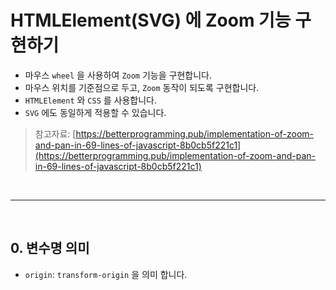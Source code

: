 # HTMLElement(SVG) 에 Zoom 기능 구현하기

* 마우스 `wheel` 을 사용하여 `Zoom` 기능을 구현합니다.
* 마우스 위치를 기준점으로 두고, `Zoom` 동작이 되도록 구현합니다.
* `HTMLElement` 와 `CSS` 를 사용합니다.
* `SVG` 에도 동일하게 적용할 수 있습니다.

> 참고자료: [https://betterprogramming.pub/implementation-of-zoom-and-pan-in-69-lines-of-javascript-8b0cb5f221c1](https://betterprogramming.pub/implementation-of-zoom-and-pan-in-69-lines-of-javascript-8b0cb5f221c1)



<br /><hr /><br />



## 0. 변수명 의미

* `origin`: `transform-origin` 을 의미 합니다.